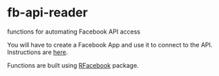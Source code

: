 # fb-api-reader
functions for automating Facebook API access

You will have to create a Facebook App and use it to connect to the API. Instructions are [here](http://thinktostart.com/analyzing-facebook-with-r/).

Functions are built using [RFacebook](https://github.com/pablobarbera/Rfacebook) package.
